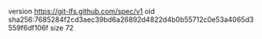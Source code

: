 version https://git-lfs.github.com/spec/v1
oid sha256:7685284f2cd3aec39bd6a26892d4822d4b0b55712c0e53a4065d3559f6df106f
size 72
